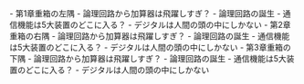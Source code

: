 <nav id="toc" role="doc-toc">- <a class="toc-chapter" href="chapter1.html#none">第1章重箱の左隅</a>
  - <a class="toc-section" href="chapter1.html#none"><span class="dashmask">論理回路から加算器は飛躍しすぎ？</span></a>
    - <a class="toc-subsection" href="chapter1.html#none">論理回路の誕生</a>
  - <a class="toc-section" href="chapter1.html#none"><span class="dashmask">通信機能は5大装置のどこに入る？</span></a>
  - <a class="toc-section" href="chapter1.html#none"><span class="dashmask">デジタルは人間の頭の中にしかない</span></a>
- <a class="toc-chapter" href="chapter2.html#none">第2章重箱の右隅</a>
  - <a class="toc-section" href="chapter2.html#none"><span class="dashmask">論理回路から加算器は飛躍しすぎ？</span></a>
    - <a class="toc-subsection" href="chapter2.html#none">論理回路の誕生</a>
  - <a class="toc-section" href="chapter2.html#none"><span class="dashmask">通信機能は5大装置のどこに入る？</span></a>
  - <a class="toc-section" href="chapter2.html#none"><span class="dashmask">デジタルは人間の頭の中にしかない</span></a>
- <a class="toc-chapter" href="chapter3.html#none">第3章重箱の下隅</a>
  - <a class="toc-section" href="chapter3.html#none"><span class="dashmask">論理回路から加算器は飛躍しすぎ？</span></a>
    - <a class="toc-subsection" href="chapter3.html#none">論理回路の誕生</a>
  - <a class="toc-section" href="chapter3.html#none"><span class="dashmask">通信機能は5大装置のどこに入る？</span></a>
  - <a class="toc-section" href="chapter3.html#none"><span class="dashmask">デジタルは人間の頭の中にしかない</span></a>
